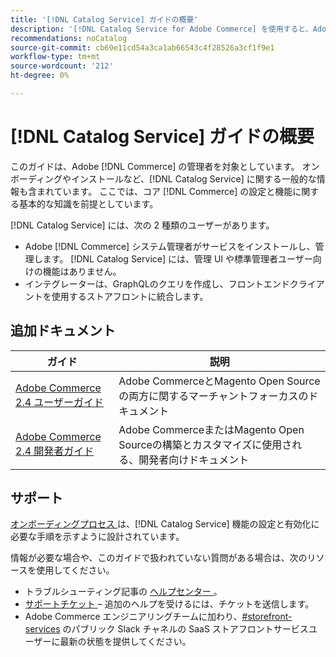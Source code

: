 ```yaml
---
title: '[!DNL Catalog Service] ガイドの概要'
description: '[!DNL Catalog Service for Adobe Commerce] を使用すると、Adobe Commerce GraphQLのネイティブのクエリよりも迅速に商品表示ページおよび商品リストページのコンテンツを取得できます。'
recommendations: noCatalog
source-git-commit: cb69e11cd54a3ca1ab66543c4f28526a3cf1f9e1
workflow-type: tm+mt
source-wordcount: '212'
ht-degree: 0%

---
```


# [!DNL Catalog Service] ガイドの概要

このガイドは、Adobe [!DNL Commerce] の管理者を対象としています。 オンボーディングやインストールなど、[!DNL Catalog Service] に関する一般的な情報も含まれています。 ここでは、コア [!DNL Commerce] の設定と機能に関する基本的な知識を前提としています。

[!DNL Catalog Service] には、次の 2 種類のユーザーがあります。

* Adobe [!DNL Commerce] システム管理者がサービスをインストールし、管理します。 [!DNL Catalog Service] には、管理 UI や標準管理者ユーザー向けの機能はありません。
* インテグレーターは、GraphQLのクエリを作成し、フロントエンドクライアントを使用するストアフロントに統合します。

## 追加ドキュメント

| ガイド | 説明 |
|------ | ----------- |
| [Adobe Commerce 2.4 ユーザーガイド ](https://experienceleague.adobe.com/docs/commerce.html) | Adobe CommerceとMagento Open Sourceの両方に関するマーチャントフォーカスのドキュメント |
| [Adobe Commerce 2.4 開発者ガイド ](https://developer.adobe.com/commerce/docs) | Adobe CommerceまたはMagento Open Sourceの構築とカスタマイズに使用される、開発者向けドキュメント |

## サポート

[ オンボーディングプロセス ](https://experienceleague.adobe.com/docs/commerce/catalog-service/installation.html) は、[!DNL Catalog Service] 機能の設定と有効化に必要な手順を示すように設計されています。

情報が必要な場合や、このガイドで扱われていない質問がある場合は、次のリソースを使用してください。

* トラブルシューティング記事の [ ヘルプセンター ](https://experienceleague.adobe.com/docs/commerce-knowledge-base/kb/overview.html)。
* [ サポートチケット ](https://experienceleague.adobe.com/docs/commerce-knowledge-base/kb/help-center-guide/magento-help-center-user-guide.html#submit-ticket) – 追加のヘルプを受けるには、チケットを送信します。
* Adobe Commerce エンジニアリングチームに加わり、[#storefront-services](https://magentocommeng.slack.com/archives/C03HVPG8RS4) のパブリック Slack チャネルの SaaS ストアフロントサービスユーザーに最新の状態を提供してください。
